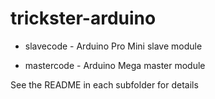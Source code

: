 trickster-arduino
=================

* slavecode - Arduino Pro Mini slave module

* mastercode - Arduino Mega master module

See the README in each subfolder for details
